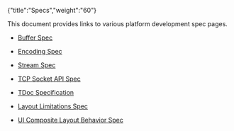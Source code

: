 {"title":"Specs","weight":"60"}

This document provides links to various platform development spec pages.

* [Buffer Spec](/docs/appc/Titanium_SDK/Titanium_SDK_Guide/Contributing_to_Titanium/Platform_Development/Specs/Buffer_Spec/)

* [Encoding Spec](/docs/appc/Titanium_SDK/Titanium_SDK_Guide/Contributing_to_Titanium/Platform_Development/Specs/Encoding_Spec/)

* [Stream Spec](/docs/appc/Titanium_SDK/Titanium_SDK_Guide/Contributing_to_Titanium/Platform_Development/Specs/Stream_Spec/)

* [TCP Socket API Spec](/docs/appc/Titanium_SDK/Titanium_SDK_Guide/Contributing_to_Titanium/Platform_Development/Specs/TCP_Socket_API_Spec/)

* [TDoc Specification](/docs/appc/Titanium_SDK/Titanium_SDK_Guide/Contributing_to_Titanium/Platform_Development/Specs/TDoc_Specification/)

* [Layout Limitations Spec](/docs/appc/Titanium_SDK/Titanium_SDK_Guide/Contributing_to_Titanium/Platform_Development/Specs/Layout_Limitations_Spec/)

* [UI Composite Layout Behavior Spec](/docs/appc/Titanium_SDK/Titanium_SDK_Guide/Contributing_to_Titanium/Platform_Development/Specs/UI_Composite_Layout_Behavior_Spec/)
